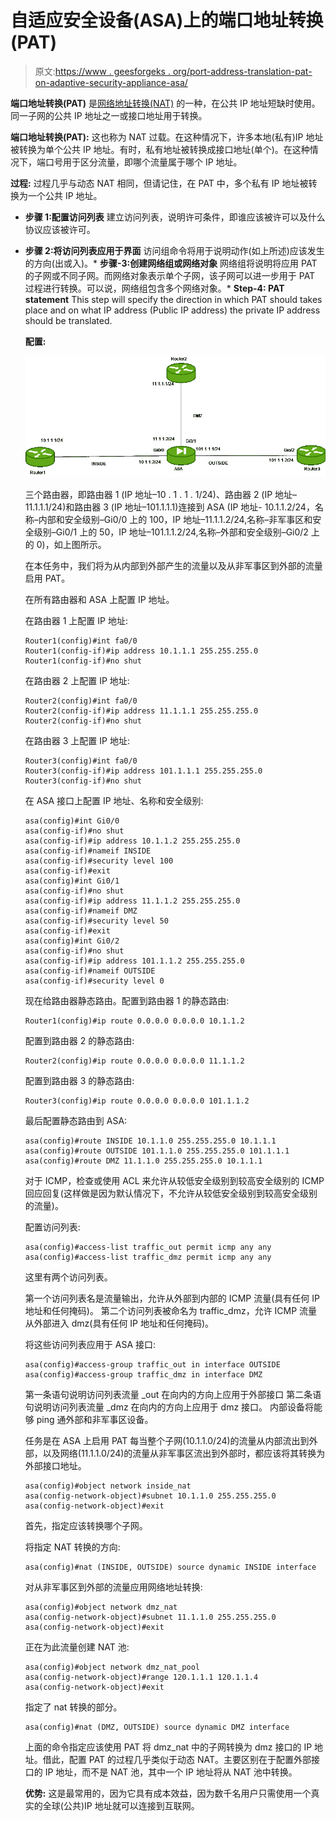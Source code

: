 # 自适应安全设备(ASA)上的端口地址转换(PAT)

> 原文:[https://www . geesforgeks . org/port-address-translation-pat-on-adaptive-security-appliance-asa/](https://www.geeksforgeeks.org/port-address-translation-pat-on-adaptive-security-appliance-asa/)

**端口地址转换(PAT)** 是[网络地址转换(NAT)](https://www.geeksforgeeks.org/computer-network-network-address-translation-nat/) 的一种，在公共 IP 地址短缺时使用。同一子网的公共 IP 地址之一或接口地址用于转换。

**端口地址转换(PAT):**
这也称为 NAT 过载。在这种情况下，许多本地(私有)IP 地址被转换为单个公共 IP 地址。有时，私有地址被转换成接口地址(单个)。在这种情况下，端口号用于区分流量，即哪个流量属于哪个 IP 地址。

**过程:**
过程几乎与动态 NAT 相同，但请记住，在 PAT 中，多个私有 IP 地址被转换为一个公共 IP 地址。

*   **步骤 1:配置访问列表**
    建立访问列表，说明许可条件，即谁应该被许可以及什么协议应该被许可。

*   **步骤 2:将访问列表应用于界面**
    访问组命令将用于说明动作(如上所述)应该发生的方向(出或入)。*   **步骤-3:创建网络组或网络对象**
    网络组将说明将应用 PAT 的子网或不同子网。而网络对象表示单个子网，该子网可以进一步用于 PAT 过程进行转换。可以说，网络组包含多个网络对象。*   **Step-4: PAT statement**
    This step will specify the direction in which PAT should takes place and on what IP address (Public IP address) the private IP address should be translated.

    **配置:**

    ![](img/af02c91effa4a0b6a5dde6c4aab501f3.png)

    三个路由器，即路由器 1 (IP 地址–10 . 1 . 1 . 1/24)、路由器 2 (IP 地址–11.1.1.1/24)和路由器 3 (IP 地址–101.1.1.1)连接到 ASA (IP 地址- 10.1.1.2/24，名称–内部和安全级别–Gi0/0 上的 100，IP 地址–11.1.1.2/24,名称–非军事区和安全级别–Gi0/1 上的 50，IP 地址–101.1.1.2/24,名称–外部和安全级别–Gi0/2 上的 0)，如上图所示。

    在本任务中，我们将为从内部到外部产生的流量以及从非军事区到外部的流量启用 PAT。

    在所有路由器和 ASA 上配置 IP 地址。

    在路由器 1 上配置 IP 地址:

    ```
    Router1(config)#int fa0/0
    Router1(config-if)#ip address 10.1.1.1 255.255.255.0
    Router1(config-if)#no shut 
    ```

    在路由器 2 上配置 IP 地址:

    ```
    Router2(config)#int fa0/0
    Router2(config-if)#ip address 11.1.1.1 255.255.255.0
    Router2(config-if)#no shut 
    ```

    在路由器 3 上配置 IP 地址:

    ```
    Router3(config)#int fa0/0
    Router3(config-if)#ip address 101.1.1.1 255.255.255.0
    Router3(config-if)#no shut 
    ```

    在 ASA 接口上配置 IP 地址、名称和安全级别:

    ```
    asa(config)#int Gi0/0
    asa(config-if)#no shut
    asa(config-if)#ip address 10.1.1.2 255.255.255.0
    asa(config-if)#nameif INSIDE 
    asa(config-if)#security level 100
    asa(config-if)#exit
    asa(config)#int Gi0/1
    asa(config-if)#no shut
    asa(config-if)#ip address 11.1.1.2 255.255.255.0
    asa(config-if)#nameif DMZ
    asa(config-if)#security level 50
    asa(config-if)#exit
    asa(config)#int Gi0/2
    asa(config-if)#no shut
    asa(config-if)#ip address 101.1.1.2 255.255.255.0
    asa(config-if)#nameif OUTSIDE
    asa(config-if)#security level 0
    ```

    现在给路由器静态路由。配置到路由器 1 的静态路由:

    ```
    Router1(config)#ip route 0.0.0.0 0.0.0.0 10.1.1.2 
    ```

    配置到路由器 2 的静态路由:

    ```
    Router2(config)#ip route 0.0.0.0 0.0.0.0 11.1.1.2 
    ```

    配置到路由器 3 的静态路由:

    ```
    Router3(config)#ip route 0.0.0.0 0.0.0.0 101.1.1.2 
    ```

    最后配置静态路由到 ASA:

    ```
    asa(config)#route INSIDE 10.1.1.0 255.255.255.0 10.1.1.1
    asa(config)#route OUTSIDE 101.1.1.0 255.255.255.0 101.1.1.1
    asa(config)#route DMZ 11.1.1.0 255.255.255.0 10.1.1.1
    ```

    对于 ICMP，检查或使用 ACL 来允许从较低安全级别到较高安全级别的 ICMP 回应回复(这样做是因为默认情况下，不允许从较低安全级别到较高安全级别的流量)。

    配置访问列表:

    ```
    asa(config)#access-list traffic_out permit icmp any any 
    asa(config)#access-list traffic_dmz permit icmp any any 
    ```

    这里有两个访问列表。

    第一个访问列表名是流量输出，允许从外部到内部的 ICMP 流量(具有任何 IP 地址和任何掩码)。
    第二个访问列表被命名为 traffic_dmz，允许 ICMP 流量从外部进入 dmz(具有任何 IP 地址和任何掩码)。

    将这些访问列表应用于 ASA 接口:

    ```
    asa(config)#access-group traffic_out in interface OUTSIDE 
    asa(config)#access-group traffic_dmz in interface DMZ
    ```

    第一条语句说明访问列表流量 _out 在向内的方向上应用于外部接口
    第二条语句说明访问列表流量 _dmz 在向内的方向上应用于 dmz 接口。
    内部设备将能够 ping 通外部和非军事区设备。

    任务是在 ASA 上启用 PAT 每当整个子网(10.1.1.0/24)的流量从内部流出到外部，以及网络(11.1.1.0/24)的流量从非军事区流出到外部时，都应该将其转换为外部接口地址。

    ```
    asa(config)#object network inside_nat
    asa(config-network-object)#subnet 10.1.1.0 255.255.255.0
    asa(config-network-object)#exit
    ```

    首先，指定应该转换哪个子网。

    将指定 NAT 转换的方向:

    ```
    asa(config)#nat (INSIDE, OUTSIDE) source dynamic INSIDE interface
    ```

    对从非军事区到外部的流量应用网络地址转换:

    ```
    asa(config)#object network dmz_nat
    asa(config-network-object)#subnet 11.1.1.0 255.255.255.0
    asa(config-network-object)#exit
    ```

    正在为此流量创建 NAT 池:

    ```
    asa(config)#object network dmz_nat_pool
    asa(config-network-object)#range 120.1.1.1 120.1.1.4
    asa(config-network-object)#exit
    ```

    指定了 nat 转换的部分。

    ```
    asa(config)#nat (DMZ, OUTSIDE) source dynamic DMZ interface 
    ```

    上面的命令指定应该使用 PAT 将 dmz_nat 中的子网转换为 dmz 接口的 IP 地址。借此，配置 PAT 的过程几乎类似于动态 NAT。主要区别在于配置外部接口的 IP 地址，而不是 NAT 池，其中一个 IP 地址将从 NAT 池中转换。

    **优势:**
    这是最常用的，因为它具有成本效益，因为数千名用户只需使用一个真实的全球(公共)IP 地址就可以连接到互联网。